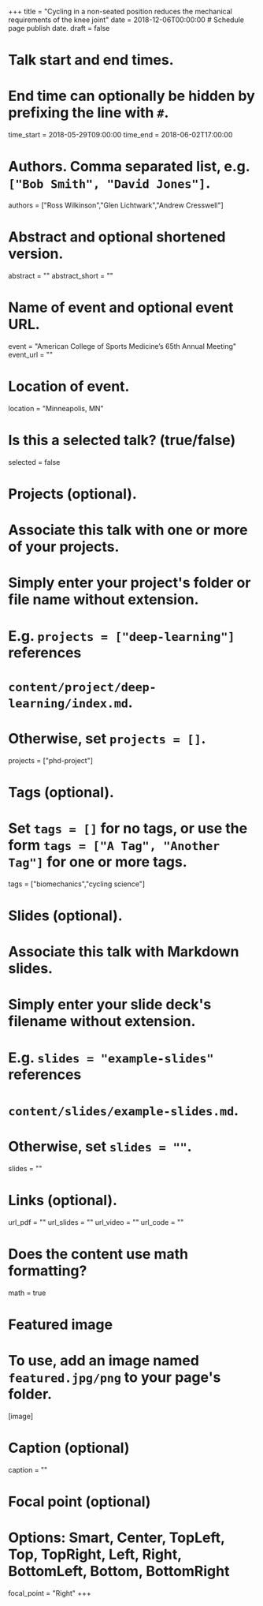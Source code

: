 +++
title = "Cycling in a non-seated position reduces the mechanical requirements of the knee joint"
date = 2018-12-06T00:00:00  # Schedule page publish date.
draft = false

# Talk start and end times.
#   End time can optionally be hidden by prefixing the line with `#`.
time_start = 2018-05-29T09:00:00
time_end = 2018-06-02T17:00:00

# Authors. Comma separated list, e.g. `["Bob Smith", "David Jones"]`.
authors = ["Ross Wilkinson","Glen Lichtwark","Andrew Cresswell"]

# Abstract and optional shortened version.
abstract = ""
abstract_short = ""

# Name of event and optional event URL.
event = "American College of Sports Medicine’s 65th Annual Meeting"
event_url = ""

# Location of event.
location = "Minneapolis, MN"

# Is this a selected talk? (true/false)
selected = false

# Projects (optional).
#   Associate this talk with one or more of your projects.
#   Simply enter your project's folder or file name without extension.
#   E.g. `projects = ["deep-learning"]` references 
#   `content/project/deep-learning/index.md`.
#   Otherwise, set `projects = []`.
projects = ["phd-project"]

# Tags (optional).
#   Set `tags = []` for no tags, or use the form `tags = ["A Tag", "Another Tag"]` for one or more tags.
tags = ["biomechanics","cycling science"]

# Slides (optional).
#   Associate this talk with Markdown slides.
#   Simply enter your slide deck's filename without extension.
#   E.g. `slides = "example-slides"` references 
#   `content/slides/example-slides.md`.
#   Otherwise, set `slides = ""`.
slides = ""

# Links (optional).
url_pdf = ""
url_slides = ""
url_video = ""
url_code = ""

# Does the content use math formatting?
math = true

# Featured image
# To use, add an image named `featured.jpg/png` to your page's folder. 
[image]
  # Caption (optional)
  caption = ""

  # Focal point (optional)
  # Options: Smart, Center, TopLeft, Top, TopRight, Left, Right, BottomLeft, Bottom, BottomRight
  focal_point = "Right"
+++
